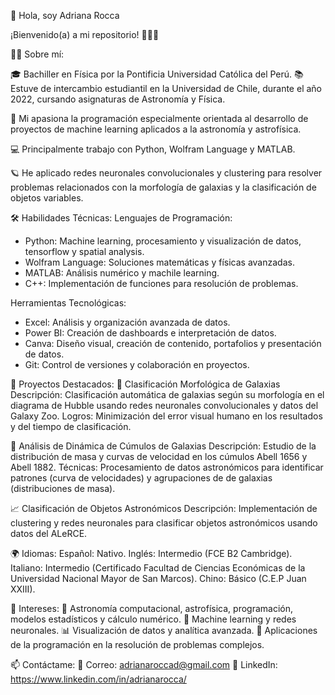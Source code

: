 💫 Hola, soy Adriana Rocca

¡Bienvenido(a) a mi repositorio! 👩‍💻✨

🧑‍🚀 Sobre mí:

🎓 Bachiller en Física por la Pontificia Universidad Católica del Perú.
📚 Estuve de intercambio estudiantil en la Universidad de Chile, durante el año 2022, cursando asignaturas de Astronomía y Física.

🌌 Mi apasiona la programación especialmente orientada al desarrollo de proyectos de machine learning aplicados a la astronomía y astrofísica.

💻 Principalmente trabajo con Python, Wolfram Language y MATLAB.

🪐 He aplicado redes neuronales convolucionales y clustering para resolver problemas relacionados con la morfología de galaxias y la clasificación de objetos variables.

🛠 Habilidades Técnicas:
Lenguajes de Programación:
* Python: Machine learning, procesamiento y visualización de datos, tensorflow y spatial analysis.
* Wolfram Language: Soluciones matemáticas y físicas avanzadas.
* MATLAB: Análisis numérico y machile learning.
* C++: Implementación de funciones para resolución de problemas.

Herramientas Tecnológicas:
* Excel: Análisis y organización avanzada de datos.
* Power BI: Creación de dashboards e interpretación de datos.
* Canva: Diseño visual, creación de contenido, portafolios y presentación de datos.
* Git: Control de versiones y colaboración en proyectos.

🚀 Proyectos Destacados:
🌌 Clasificación Morfológica de Galaxias
Descripción: Clasificación automática de galaxias según su morfología en el diagrama de Hubble usando redes neuronales convolucionales y datos del Galaxy Zoo.
Logros: Minimización del error visual humano en los resultados y del tiempo de clasificación.

🔭 Análisis de Dinámica de Cúmulos de Galaxias
Descripción: Estudio de la distribución de masa y curvas de velocidad en los cúmulos Abell 1656 y Abell 1882.
Técnicas: Procesamiento de datos astronómicos para identificar patrones (curva de velocidades) y agrupaciones de de galaxias (distribuciones de masa).

📈 Clasificación de Objetos Astronómicos
Descripción: Implementación de clustering y redes neuronales para clasificar objetos astronómicos usando datos del ALeRCE.

🌍 Idiomas:
Español: Nativo.
Inglés: Intermedio (FCE B2 Cambridge).
Italiano: Intermedio (Certificado Facultad de Ciencias Económicas de la Universidad Nacional Mayor de San Marcos).
Chino: Básico (C.E.P Juan XXIII).

🌟 Intereses:
🚀 Astronomía computacional, astrofísica, programación, modelos estadísticos y cálculo numérico.
🤖 Machine learning y redes neuronales.
📊 Visualización de datos y analítica avanzada.
💼 Aplicaciones de la programación en la resolución de problemas complejos.

📫 Contáctame: 
💌 Correo: adrianaroccad@gmail.com
🔗 LinkedIn: https://www.linkedin.com/in/adrianarocca/

